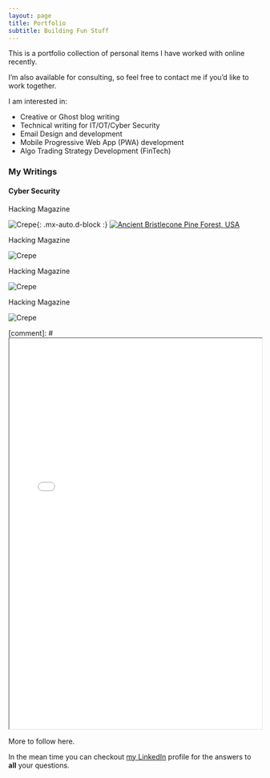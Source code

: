 ```yaml
---
layout: page
title: Portfolio
subtitle: Building Fun Stuff 
---
```


This is a portfolio collection of personal items I have worked with online recently.  

I’m also available for consulting, so feel free to contact me if you’d like to work together.

I am interested in:  

- Creative or Ghost blog writing
- Technical writing for IT/OT/Cyber Security
- Email Design and development
- Mobile Progressive Web App (PWA) development
- Algo Trading Strategy Development (FinTech)

### My Writings

#### Cyber Security

Hacking Magazine 

![Crepe](/assets/img/Hackin9-Social-Engineering-Attacks-cover.png){: .mx-auto.d-block :}
[![Ancient Bristlecone Pine Forest, USA](/assets/img/Hackin9-Social-Engineering-Attacks-cover.png)](/images/john-towner-unsplash.jpg)

Hacking Magazine 

![Crepe](/assets/img/Hackin9-Cyber-Kill-Chain-cover.png)

Hacking Magazine 

![Crepe](/assets/img/Hakin9-2021-insider-threats-cover.png)

Hacking Magazine 

![Crepe](/assets/img/H9-Mobile-Threat-landscape-cover.png)

[comment]: # <iframe src="/assets/pdfs/Hackin9 Social Engineering Attacks.pdf" width="100%" height="20%"></iframe>

More to follow here. 

In the mean time you can checkout [my LinkedIn](https://www.linkedin.com/in/syedpeer) profile for the answers to **all** your questions.
